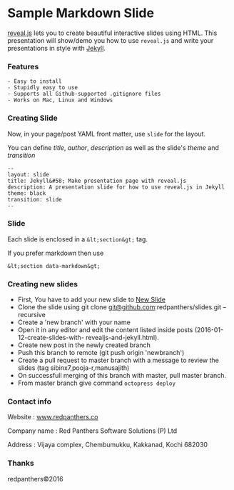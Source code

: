 Sample Markdown Slide
=========================

[reveal.js](https://github.com/hakimel/reveal.js/) lets you to create
beautiful interactive slides using HTML. This presentation will show/demo you
how to use `reveal.js` and write your presentations in style with [Jekyll](http://jekyllrb.com/).

### Features

    - Easy to install
    - Stupidly easy to use
    - Supports all Github-supported .gitignore files
    - Works on Mac, Linux and Windows
    
### Creating Slide

Now, in your page/post YAML front matter, use `slide` for the layout.

You can define *title*, *author*, *description* as well as the slide's *theme* and
*transition*

    --
    layout: slide
    title: Jekyll&#58; Make presentation page with reveal.js
    description: A presentation slide for how to use reveal.js in Jekyll
    theme: black
    transition: slide
    --

### Slide

Each slide is enclosed in a `&lt;section&gt;` tag.

If you prefer markdown then use

`&lt;section data-markdown&gt;`

### Creating new slides

- First, You have to add your new slide to [New Slide](http://redpanthers.github.io/slides/)
- Clone the slide using  git clone git@github.com:redpanthers/slides.git – recursive
- Create a 'new branch' with your name
- Open it in any editor and edit the content listed inside posts (2016-01-12-create-slides-with-   revealjs-and-jekyll.html).
- Create new post in the newly created branch
- Push this branch to remote (git push origin 'newbranch')
- Create a pull request to master branch with a message to review the slides (tag sibinx7,pooja-r,manusajith)
- On successfull merging of this branch with master, pull master branch.
- From master branch give command `octopress deploy`  

### Contact info

Website : www.redpanthers.co

Company name : Red Panthers Software Solutions (P) Ltd

Address : Vijaya complex, Chembumukku, Kakkanad, Kochi 682030

### Thanks

redpanthers©2016